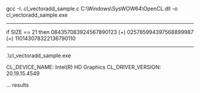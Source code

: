 gcc -I. cl_vectoradd_sample.c C:\Windows\SysWOW64\OpenCL.dll -o cl_vectoradd_sample.exe

---------------------

if SIZE == 21 then 084357083924567890123 (+) 025785994397568899987 (=) 110143078322136790110

---------------------

.\cl_vectoradd_sample.exe

CL_DEVICE_NAME: Intel(R) HD Graphics
CL_DRIVER_VERSION: 20.19.15.4549

... results
